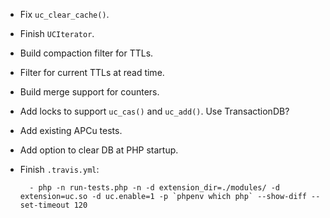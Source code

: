 * Fix `uc_clear_cache()`.
* Finish `UCIterator`.
* Build compaction filter for TTLs.
* Filter for current TTLs at read time.
* Build merge support for counters.
* Add locks to support `uc_cas()` and `uc_add()`. Use TransactionDB?
* Add existing APCu tests.
* Add option to clear DB at PHP startup.
* Finish `.travis.yml`:

        - php -n run-tests.php -n -d extension_dir=./modules/ -d extension=uc.so -d uc.enable=1 -p `phpenv which php` --show-diff --set-timeout 120
